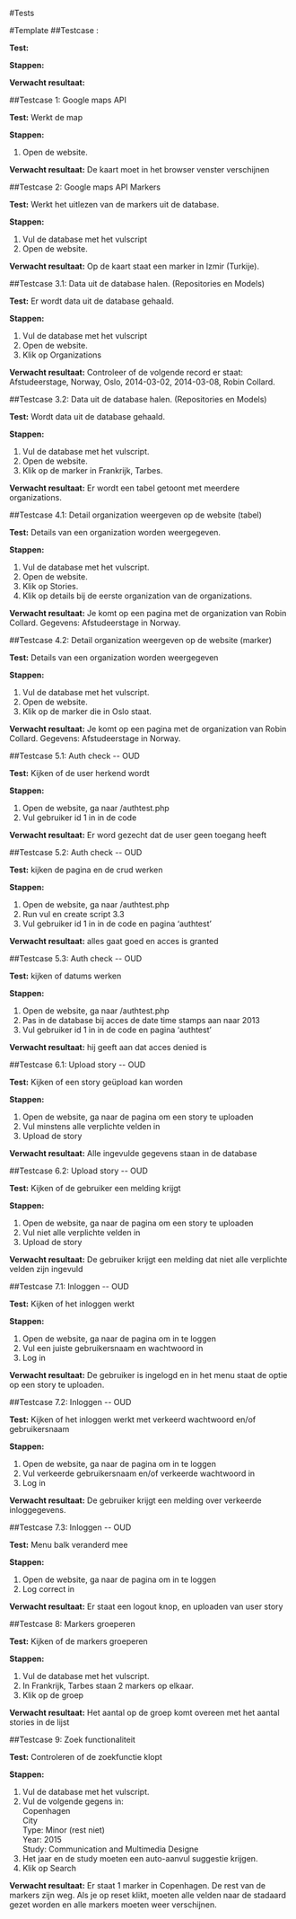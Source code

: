 #Tests

#Template
##Testcase :

**Test:**

**Stappen:**

**Verwacht resultaat:**

##Testcase 1: Google maps API

**Test:**
Werkt de map

**Stappen:**
1. Open de website.

**Verwacht resultaat:**
De kaart moet in het browser venster verschijnen

##Testcase 2: Google maps API Markers

**Test:**
Werkt het uitlezen van de markers uit de database.

**Stappen:**
1. Vul de database met het vulscript
2. Open de website.

**Verwacht resultaat:**
Op de kaart staat een marker in Izmir (Turkije).

##Testcase 3.1: Data uit de database halen. (Repositories en Models)

**Test:**
Er wordt data uit de database gehaald.

**Stappen:**
1. Vul de database met het vulscript
2. Open de website.
3. Klik op Organizations

**Verwacht resultaat:**
Controleer of de volgende record er staat: Afstudeerstage, Norway, Oslo, 2014-03-02, 2014-03-08, Robin Collard.

##Testcase 3.2: Data uit de database halen. (Repositories en Models)

**Test:**
Wordt data uit de database gehaald.

**Stappen:**
1. Vul de database met het vulscript.
2. Open de website.
3. Klik op de marker in Frankrijk, Tarbes.

**Verwacht resultaat:**
Er wordt een tabel getoont met meerdere organizations.

##Testcase 4.1: Detail organization weergeven op de website (tabel)

**Test:**
Details van een organization worden weergegeven.

**Stappen:**
1. Vul de database met het vulscript.
2. Open de website.
3. Klik op Stories.
4. Klik op details bij de eerste organization van de organizations.

**Verwacht resultaat:**
Je komt op een pagina met de organization van Robin Collard. Gegevens: Afstudeerstage in Norway.

##Testcase 4.2: Detail organization weergeven op de website (marker)

**Test:**
Details van een organization worden weergegeven

**Stappen:**
1. Vul de database met het vulscript.
2. Open de website.
3. Klik op de marker die in Oslo staat.

**Verwacht resultaat:**
Je komt op een pagina met de organization van Robin Collard. Gegevens: Afstudeerstage in Norway.

##Testcase 5.1: Auth check -- OUD

**Test:**
Kijken of de user herkend wordt

**Stappen:**
1. Open de website, ga naar /authtest.php
2. Vul gebruiker id 1 in in de code

**Verwacht resultaat:**
Er word gezecht dat de user geen toegang heeft

##Testcase 5.2: Auth check  -- OUD

**Test:**
kijken de pagina en de crud werken

**Stappen:**
1. Open de website, ga naar /authtest.php
2. Run vul en create script 3.3
3. Vul gebruiker id 1 in in de code en pagina ‘authtest’

**Verwacht resultaat:**
alles gaat goed en acces is granted

##Testcase 5.3: Auth check  -- OUD

**Test:**
kijken of datums werken

**Stappen:**
1. Open de website, ga naar /authtest.php
2. Pas in de database bij acces de date time stamps aan naar 2013
3. Vul gebruiker id 1 in in de code en pagina ‘authtest’

**Verwacht resultaat:**
hij geeft aan dat acces denied is

##Testcase 6.1: Upload story  -- OUD

**Test:**
Kijken of een story geüpload kan worden

**Stappen:**
1. Open de website, ga naar de pagina om een story te uploaden
2. Vul minstens alle verplichte velden in
3. Upload de story

**Verwacht resultaat:**
Alle ingevulde gegevens staan in de database

##Testcase 6.2: Upload story  -- OUD

**Test:**
Kijken of de gebruiker een melding krijgt

**Stappen:**
1. Open de website, ga naar de pagina om een story te uploaden
2. Vul niet alle verplichte velden in
3. Upload de story

**Verwacht resultaat:**
De gebruiker krijgt een melding dat niet alle verplichte velden zijn ingevuld

##Testcase 7.1: Inloggen  -- OUD

**Test:**
Kijken of het inloggen werkt

**Stappen:**
1. Open de website, ga naar de pagina om in te loggen
2. Vul een juiste gebruikersnaam en wachtwoord in
3. Log in

**Verwacht resultaat:**
De gebruiker is ingelogd en in het menu staat de optie op een story te uploaden.

##Testcase 7.2: Inloggen  -- OUD

**Test:**
Kijken of het inloggen werkt met verkeerd wachtwoord en/of gebruikersnaam

**Stappen:**
1. Open de website, ga naar de pagina om in te loggen
2. Vul verkeerde gebruikersnaam en/of verkeerde wachtwoord in
3. Log in

**Verwacht resultaat:**
De gebruiker krijgt een melding over verkeerde inloggegevens.

##Testcase 7.3: Inloggen  -- OUD

**Test:**
Menu balk veranderd mee

**Stappen:**
1. Open de website, ga naar de pagina om in te loggen
2. Log correct in

**Verwacht resultaat:**
Er staat een logout knop, en uploaden van user story

##Testcase 8: Markers groeperen

**Test:**
Kijken of de markers groeperen

**Stappen:**
1. Vul de database met het vulscript.
2. In Frankrijk, Tarbes staan 2 markers op elkaar.
3. Klik op de groep

**Verwacht resultaat:**
Het aantal op de groep komt overeen met het aantal stories in de lijst

##Testcase 9: Zoek functionaliteit

**Test:**
Controleren of de zoekfunctie klopt

**Stappen:**
1. Vul de database met het vulscript.
2. Vul de volgende gegens in:  
Copenhagen  
City  
Type: Minor (rest niet)  
Year: 2015  
Study: Communication and Multimedia Designe
3. Het jaar en de study moeten een auto-aanvul suggestie krijgen. 
4. Klik op Search

**Verwacht resultaat:**
Er staat 1 marker in Copenhagen. De rest van de markers zijn weg. 
Als je op reset klikt, moeten alle velden naar de stadaard gezet worden en alle markers moeten weer verschijnen.
